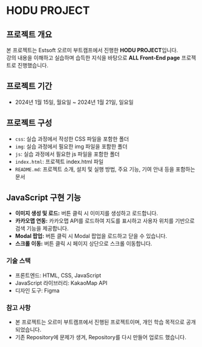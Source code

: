 # HODU PROJECT

## 프로젝트 개요

본 프로젝트는 Estsoft 오르미 부트캠프에서 진행한 **HODU PROJECT**입니다. <br>
강의 내용을 이해하고 실습하며 습득한 지식을 바탕으로 **ALL Front-End page** 프로젝트로 진행했습니다.

## 프로젝트 기간
* 2024년 1월 15일, 월요일 ~ 2024년 1월 21일, 일요일

## 프로젝트 구성

* `css`: 실습 과정에서 작성한 CSS 파일을 포함한 폴더
* `img`: 실습 과정에서 필요한 img 파일을 포함한 폴더
* `js`: 실습 과정에서 필요한 js 파일을 포함한 폴더
* `index.html`: 프로젝트 index.html 파일
* `README.md`: 프로젝트 소개, 설치 및 실행 방법, 주요 기능, 기여 안내 등을 포함하는 문서

## JavaScript 구현 기능
* **이미지 생성 및 로드:** 버튼 클릭 시 이미지를 생성하고 로드합니다.
* **카카오맵 연동:** 카카오맵 API를 로드하여 지도를 표시하고 사용자 위치를 기반으로 검색 기능을 제공합니다.
* **Modal 팝업:** 버튼 클릭 시 Modal 팝업을 로드하고 닫을 수 있습니다.
* **스크롤 이동:** 버튼 클릭 시 페이지 상단으로 스크롤 이동합니다.

### 기술 스택

* 프론트엔드: HTML, CSS, JavaScript
* JavaScript 라이브러리: KakaoMap API
* 디자인 도구: Figma

### 참고 사항

* 본 프로젝트는 오르미 부트캠프에서 진행된 프로젝트이며, 개인 학습 목적으로 공개되었습니다.
* 기존 Repository에 문제가 생겨, Repository를 다시 만들어 업로드 했습니다. 
